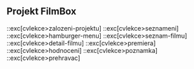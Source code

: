 ## Projekt FilmBox

::exc[cvlekce>zalozeni-projektu]
::exc[cvlekce>seznameni]
::exc[cvlekce>hamburger-menu]
::exc[cvlekce>seznam-filmu]
::exc[cvlekce>detail-filmu]
::exc[cvlekce>premiera]
::exc[cvlekce>hodnoceni]
::exc[cvlekce>poznamka]
::exc[cvlekce>prehravac]
